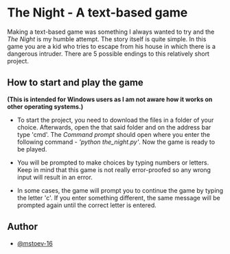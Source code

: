 
# The Night - A text-based game

Making a text-based game was something I always wanted to try and the *The Night* is my humble attempt. The story itself is quite simple. In this game you are a kid who tries to escape from his house in which there is a dangerous intruder. There are 5 possible endings to this relatively short project.


## How to start and play the game
**(This is intended for Windows users as I am not aware how it works on other operating systems.)**

- To start the project, you need to download the files in a folder of your choice. Afterwards, open the that said folder and on the address bar type 'cmd'. The *Command prompt* should open where you enter the following command - *'python the_night.py'*. Now the game is ready to be played.

- You will be prompted to make choices by typing numbers or letters. Keep in mind that this game is not really error-proofed so any wrong input will result in an error.

- In some cases, the game will prompt you to continue the game by typing the letter 'c'. If you enter something different, the same message will be prompted again until the correct letter is entered.
## Author

- [@mstoev-16](https://github.com/mstoev-16)

